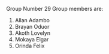 Group Number 29
Group members are:
  1. Allan Adambo
  2. Brayan Oduor
  3. Akoth Lovelyn
  4. Mokaya Elgar
  5. Orinda Felix

